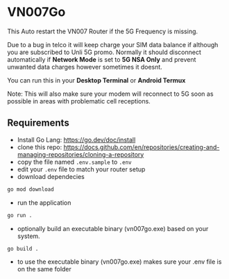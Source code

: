 # VN007Go


This Auto restart the VN007 Router if the 5G Frequency is missing. 


Due to a bug in telco it will keep charge your SIM data balance if although you are subscribed to Unli 5G promo. Normally it should disconnect automatically if **Network Mode** is set to **5G NSA Only** and prevent unwanted data charges however sometimes it doesnt. 

You can run this in your **Desktop Terminal** or **Android Termux**

Note: This will also make sure your modem will reconnect to 5G soon as possible in areas with problematic cell receptions.

## Requirements
- Install Go Lang: https://go.dev/doc/install
- clone this repo: https://docs.github.com/en/repositories/creating-and-managing-repositories/cloning-a-repository
- copy the file named `.env.sample` to `.env`
- edit your `.env` file to match your router setup
- download dependecies
```bash
go mod download
```
- run the application
```bash
go run .
```
- optionally build an executable binary (vn007go.exe) based on your system.
```bash
go build .
```
- to use the  executable binary (vn007go.exe) makes sure your .env file is on the same folder



